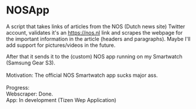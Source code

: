# NOSApp

A script that takes links of articles from the NOS (Dutch news site) Twitter account, validates it's an https://nos.nl link and scrapes the webpage for the important information in the article (headers and paragraphs). Maybe I'll add support for pictures/videos in the future. 

After that it sends it to the (custom) NOS app running on my Smartwatch (Samsung Gear S3).\
\
Motivation: The official NOS Smartwatch app sucks major ass.\
\
Progress:\
Webscraper: Done.\
App: In development (Tizen Wep Application)
